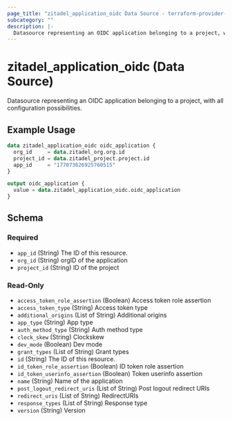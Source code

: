 ```yaml
---
page_title: "zitadel_application_oidc Data Source - terraform-provider-zitadel"
subcategory: ""
description: |-
  Datasource representing an OIDC application belonging to a project, with all configuration possibilities.
---
```


# zitadel_application_oidc (Data Source)

Datasource representing an OIDC application belonging to a project, with all configuration possibilities.

## Example Usage

```terraform
data zitadel_application_oidc oidc_application {
  org_id     = data.zitadel_org.org.id
  project_id = data.zitadel_project.project.id
  app_id     = "177073626925760515"
}

output oidc_application {
  value = data.zitadel_application_oidc.oidc_application
}
```

<!-- schema generated by tfplugindocs -->
## Schema

### Required

- `app_id` (String) The ID of this resource.
- `org_id` (String) orgID of the application
- `project_id` (String) ID of the project

### Read-Only

- `access_token_role_assertion` (Boolean) Access token role assertion
- `access_token_type` (String) Access token type
- `additional_origins` (List of String) Additional origins
- `app_type` (String) App type
- `auth_method_type` (String) Auth method type
- `clock_skew` (String) Clockskew
- `dev_mode` (Boolean) Dev mode
- `grant_types` (List of String) Grant types
- `id` (String) The ID of this resource.
- `id_token_role_assertion` (Boolean) ID token role assertion
- `id_token_userinfo_assertion` (Boolean) Token userinfo assertion
- `name` (String) Name of the application
- `post_logout_redirect_uris` (List of String) Post logout redirect URIs
- `redirect_uris` (List of String) RedirectURIs
- `response_types` (List of String) Response type
- `version` (String) Version